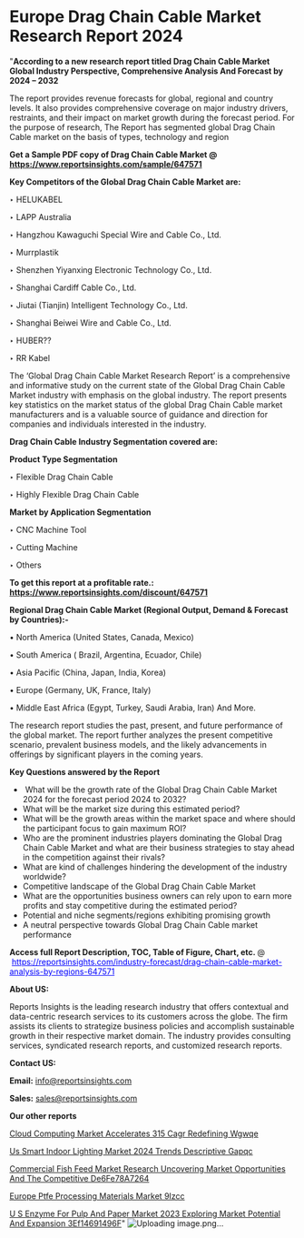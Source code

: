 # Europe Drag Chain Cable Market Research Report 2024

"<strong>According to a new research report titled Drag Chain Cable Market Global Industry Perspective, Comprehensive Analysis And Forecast by 2024 – 2032</strong>

The report provides revenue forecasts for global, regional and country levels. It also provides comprehensive coverage on major industry drivers, restraints, and their impact on market growth during the forecast period. For the purpose of research, The Report has segmented global Drag Chain Cable market on the basis of types, technology and region

<strong>Get a Sample PDF copy of Drag Chain Cable Market </strong><strong>@<a href=https://www.reportsinsights.com/sample/647571 style=color:#0000ff;> https://www.reportsinsights.com/sample/647571</a></strong></font>

<strong>Key Competitors of the Global Drag Chain Cable Market are:</strong>

‣ HELUKABEL

‣ LAPP Australia

‣ Hangzhou Kawaguchi Special Wire and Cable Co., Ltd.

‣ Murrplastik

‣ Shenzhen Yiyanxing Electronic Technology Co., Ltd.

‣ Shanghai Cardiff Cable Co., Ltd.

‣ Jiutai (Tianjin) Intelligent Technology Co., Ltd.

‣ Shanghai Beiwei Wire and Cable Co., Ltd.

‣ HUBER??

‣ RR Kabel

The ‘Global Drag Chain Cable Market Research Report’ is a comprehensive and informative study on the current state of the Global Drag Chain Cable Market industry with emphasis on the global industry. The report presents key statistics on the market status of the global Drag Chain Cable market manufacturers and is a valuable source of guidance and direction for companies and individuals interested in the industry.

<strong>Drag Chain Cable Industry Segmentation covered are:</strong>

<strong>Product Type Segmentation</strong>

‣ Flexible Drag Chain Cable

‣ Highly Flexible Drag Chain Cable

<strong>Market by Application Segmentation</strong>

‣ CNC Machine Tool

‣ Cutting Machine

‣ Others

<strong>To get this report at a profitable rate.: <a href=https://www.reportsinsights.com/discount/647571 style=color:#0000ff;>https://www.reportsinsights.com/discount/647571</a></strong></font>

<strong>Regional Drag Chain Cable Market (Regional Output, Demand &amp; Forecast by Countries):-</strong>

• North America (United States, Canada, Mexico)

• South America ( Brazil, Argentina, Ecuador, Chile)

• Asia Pacific (China, Japan, India, Korea)

• Europe (Germany, UK, France, Italy)

• Middle East Africa (Egypt, Turkey, Saudi Arabia, Iran) And More.

The research report studies the past, present, and future performance of the global market. The report further analyzes the present competitive scenario, prevalent business models, and the likely advancements in offerings by significant players in the coming years.

<strong>Key Questions answered by the Report</strong>
<ul>
  <li> What will be the growth rate of the Global Drag Chain Cable Market 2024 for the forecast period 2024 to 2032?</li>
  <li>What will be the market size during this estimated period?</li>
  <li>What will be the growth areas within the market space and where should the participant focus to gain maximum ROI?</li>
  <li>Who are the prominent industries players dominating the Global Drag Chain Cable Market and what are their business strategies to stay ahead in the competition against their rivals?</li>
  <li>What are kind of challenges hindering the development of the industry worldwide?</li>
  <li>Competitive landscape of the Global Drag Chain Cable Market</li>
  <li>What are the opportunities business owners can rely upon to earn more profits and stay competitive during the estimated period?</li>
  <li>Potential and niche segments/regions exhibiting promising growth</li>
  <li>A neutral perspective towards Global Drag Chain Cable market performance</li>
</ul>
<strong>Access full Report Description, TOC, Table of Figure, Chart, etc. </strong>@  <a href=https://reportsinsights.com/industry-forecast/drag-chain-cable-market-analysis-by-regions-647571 style=color:#0000ff;>https://reportsinsights.com/industry-forecast/drag-chain-cable-market-analysis-by-regions-647571</a></font>

<strong><strong>About US</strong>:</strong>

Reports Insights is the leading research industry that offers contextual and data-centric research services to its customers across the globe. The firm assists its clients to strategize business policies and accomplish sustainable growth in their respective market domain. The industry provides consulting services, syndicated research reports, and customized research reports.

<strong>Contact US:</strong>

<p class=""""><b>Email:</b> <a href=mailto:info@reportsinsights.com>info@reportsinsights.com</a></p>
<p class=""""><b>Sales:</b> <a href=mailto:sales@reportsinsights.com>sales@reportsinsights.com</a></p>

<strong>Our other reports</strong>

<a href=https://www.linkedin.com/pulse/cloud-computing-market-accelerates-315-cagr-redefining-wgwqe/>Cloud Computing Market Accelerates 315 Cagr Redefining Wgwqe</a>

<a href=https://www.linkedin.com/pulse/us-smart-indoor-lighting-market-2024-trends-descriptive-gapqc/>Us Smart Indoor Lighting Market 2024 Trends Descriptive Gapqc</a>

<a href=https://medium.com/@sakshideshmukh994/commercial-fish-feed-market-research-uncovering-market-opportunities-and-the-competitive-de6fe78a7264>Commercial Fish Feed Market Research Uncovering Market Opportunities And The Competitive De6Fe78A7264</a>

<a href=https://www.linkedin.com/pulse/europe-ptfe-processing-materials-market-9izcc/>Europe Ptfe Processing Materials Market 9Izcc</a>

<a href=https://medium.com/@akitotamura255/u-s-enzyme-for-pulp-and-paper-market-2023-exploring-market-potential-and-expansion-3ef14691496f>U S Enzyme For Pulp And Paper Market 2023 Exploring Market Potential And Expansion 3Ef14691496F</a>"
![Uploading image.png…]()

